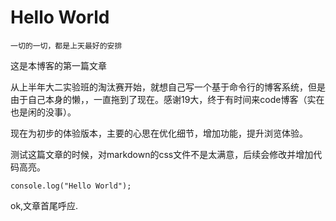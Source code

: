 # Hello World

```
一切的一切，都是上天最好的安排
```

 这是本博客的第一篇文章

从上半年大二实验班的淘汰赛开始，就想自己写一个基于命令行的博客系统，但是由于自己本身的懒，，一直拖到了现在。感谢19大，终于有时间来code博客（实在也是闲的没事）。

现在为初步的体验版本，主要的心思在优化细节，增加功能，提升浏览体验。

测试这篇文章的时候，对markdown的css文件不是太满意，后续会修改并增加代码高亮。

```node
console.log("Hello World");
```
ok,文章首尾呼应.
<br>
<br>